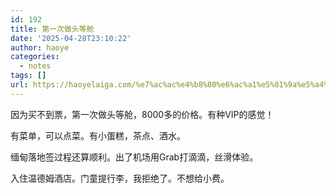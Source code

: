 ```yaml
---
id: 192
title: 第一次做头等舱
date: '2025-04-28T23:10:22'
author: haoye
categories:
  - notes
tags: []
url: https://haoyelaiga.com/%e7%ac%ac%e4%b8%80%e6%ac%a1%e5%81%9a%e5%a4%b4%e7%ad%89%e8%88%b1/
---
```


因为买不到票，第一次做头等舱，8000多的价格。有种VIP的感觉！

有菜单，可以点菜。有小蛋糕，茶点、酒水。

缅甸落地签过程还算顺利。出了机场用Grab打滴滴，丝滑体验。

入住温德姆酒店。门童提行李，我拒绝了。不想给小费。
